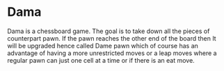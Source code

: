 # Dama
Dama is a chessboard game. The goal is to take down all the pieces of counterpart pawn. If the pawn reaches the other end of the board then It will be upgraded hence called Dame pawn which of course has an advantage of having a more unrestricted moves or a leap moves where a regular pawn can just one cell at a time or if there is an eat move.
